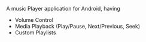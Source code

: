 A music Player application for Android, having
- Volume Control
- Media Playback (Play/Pause, Next/Previous, Seek)
- Custom Playlists
